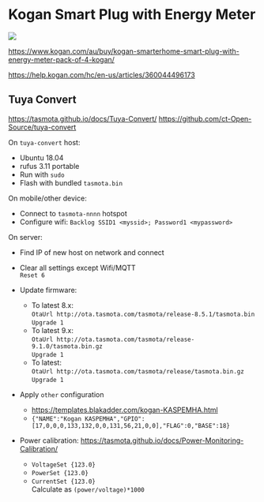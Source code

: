 
# Kogan Smart Plug with Energy Meter

![](https://user-images.githubusercontent.com/5904370/55288894-d8574380-53be-11e9-9738-0a801b0705b5.png)

https://www.kogan.com/au/buy/kogan-smarterhome-smart-plug-with-energy-meter-pack-of-4-kogan/

https://help.kogan.com/hc/en-us/articles/360044496173

## Tuya Convert

https://tasmota.github.io/docs/Tuya-Convert/
https://github.com/ct-Open-Source/tuya-convert

On `tuya-convert` host:
- Ubuntu 18.04
- rufus 3.11 portable
- Run with `sudo`
- Flash with bundled `tasmota.bin`

On mobile/other device:
- Connect to `tasmota-nnnn` hotspot
- Configure wifi:
  `Backlog SSID1 <myssid>; Password1 <mypassword>`

On server:
- Find IP of new host on network and connect
- Clear all settings except Wifi/MQTT  
  `Reset 6`
- Update firmware:
  - To latest 8.x:  
    `OtaUrl http://ota.tasmota.com/tasmota/release-8.5.1/tasmota.bin`  
    `Upgrade 1`
  - To latest 9.x:  
    `OtaUrl http://ota.tasmota.com/tasmota/release-9.1.0/tasmota.bin.gz`  
    `Upgrade 1`
  - To latest:  
    `OtaUrl http://ota.tasmota.com/tasmota/release/tasmota.bin.gz`  
    `Upgrade 1`

- Apply `other` configuration
  - https://templates.blakadder.com/kogan-KASPEMHA.html
  - `{"NAME":"Kogan KASPEMHA","GPIO":[17,0,0,0,133,132,0,0,131,56,21,0,0],"FLAG":0,"BASE":18}`

- Power calibration: https://tasmota.github.io/docs/Power-Monitoring-Calibration/
  - `VoltageSet {123.0}`
  - `PowerSet {123.0}`
  - `CurrentSet {123.0}`  
    Calculate as `(power/voltage)*1000`
